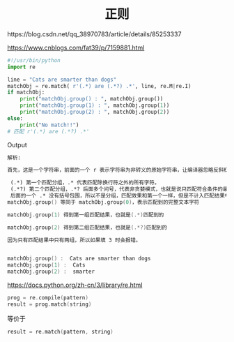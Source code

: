 <h1 align="center">正则</h1>
https://blog.csdn.net/qq_38970783/article/details/85253337

https://www.cnblogs.com/fat39/p/7159881.html









```python
#!/usr/bin/python
import re

line = "Cats are smarter than dogs"
matchObj = re.match( r'(.*) are (.*?) .*', line, re.M|re.I)
if matchObj:
    print("matchObj.group() : ", matchObj.group())
    print("matchObj.group(1) : ", matchObj.group(1))
    print("matchObj.group(2) : ", matchObj.group(2))
else:
    print("No match!!")
# 匹配 r'(.*) are (.*?) .*'
```

Output

```asm
解析:

首先，这是一个字符串，前面的一个 r 表示字符串为非转义的原始字符串，让编译器忽略反斜杠，也就是忽略转义字符。但是这个字符串里没有反斜杠，所以这个 r 可有可无。

 (.*) 第一个匹配分组，.* 代表匹配除换行符之外的所有字符。
 (.*?) 第二个匹配分组，.*? 后面多个问号，代表非贪婪模式，也就是说只匹配符合条件的最少字符
 后面的一个 .* 没有括号包围，所以不是分组，匹配效果和第一个一样，但是不计入匹配结果中。
matchObj.group() 等同于 matchObj.group(0)，表示匹配到的完整文本字符

matchObj.group(1) 得到第一组匹配结果，也就是(.*)匹配到的

matchObj.group(2) 得到第二组匹配结果，也就是(.*?)匹配到的

因为只有匹配结果中只有两组，所以如果填 3 时会报错。


matchObj.group() :  Cats are smarter than dogs
matchObj.group(1) :  Cats
matchObj.group(2) :  smarter

```







https://docs.python.org/zh-cn/3/library/re.html

```asm
prog = re.compile(pattern)
result = prog.match(string)
```

等价于

```asm
result = re.match(pattern, string)
```

